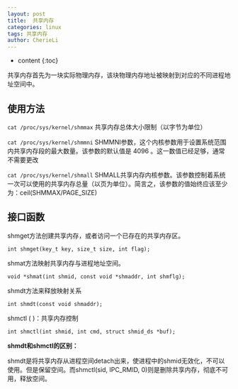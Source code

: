 ```yaml
---
layout: post
title:  共享内存
categories: linux
tags: 共享内存
author: CherieLi
---
```


* content
{:toc}  

共享内存首先为一块实际物理内存，该块物理内存地址被映射到对应的不同进程地址空间中。



## 使用方法

`cat /proc/sys/kernel/shmmax` 共享内存总体大小限制（以字节为单位）

`cat /proc/sys/kernel/shmmni` SHMMNI参数，这个内核参数用于设置系统范围内共享内存段的最大数量。该参数的默认值是 4096 。这一数值已经足够，通常不需要更改

`cat /proc/sys/kernel/shmall` SHMALL共享内存内核参数。该参数控制着系统一次可以使用的共享内存总量（以页为单位）。简言之，该参数的值始终应该至少为：ceil(SHMMAX/PAGE_SIZE)

## 接口函数

shmget方法创建共享内存，或者访问一个已存在的共享内存区。

```
int shmget(key_t key, size_t size, int flag);
```

shmat方法映射共享内存与进程地址空间。

```
void *shmat(int shmid, const void *shmaddr, int shmflg);
```

shmdt方法来释放映射关系

```
int shmdt(const void shmaddr);
```

shmctl ( )：共享内存控制

```
int shmctl(int shmid, int cmd, struct shmid_ds *buf);
```

**shmdt和shmctl的区别：**

shmdt是将共享内存从进程空间detach出来，使进程中的shmid无效化，不可以使用。但是保留空间。而shmctl(sid, IPC_RMID, 0)则是删除共享内存，彻底不可用，释放空间。
